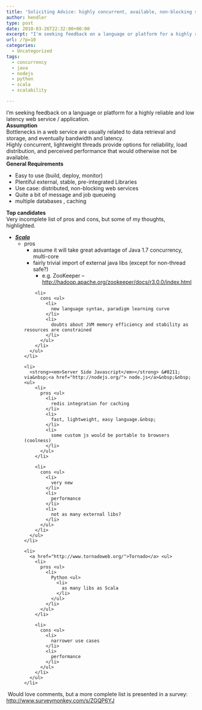 ```yaml
---
title: 'Soliciting Advice: highly concurrent, available, non-blocking server'
author: hendler
type: post
date: 2010-03-26T22:32:00+00:00
excerpt: "I'm seeking feedback on a language or platform for a highly reliable and low latency web service / application. Assumption Bottlenecks in a web service are usually related to data retrieval and storage, and eventually bandwidth and latency. Highly..."
url: /?p=10
categories:
  - Uncategorized
tags:
  - concurrency
  - java
  - nodejs
  - python
  - scala
  - scalability

---
```

<div>
  I&#8217;m seeking feedback on a language or platform for a highly reliable and low latency web service / application.
</div>

<div>
  <strong>Assumption</strong>
</div>

<div>
  Bottlenecks in a web service are usually related to data retrieval and storage, and eventually bandwidth and latency.&nbsp;
</div>

<div>
  Highly concurrent, lightweight threads provide options for reliability, load distribution, and perceived performance that would otherwise not be available.&nbsp;
</div>

<div>
  <strong>General Requirements&nbsp;</strong>
</div>

<div>
  <ul class="MailOutline">
    <li>
      Easy to use (build, deploy, monitor)
    </li>
    <li>
      Plentiful external, stable, pre-integrated Libraries
    </li>
    <li>
      Use case: distributed, non-blocking web services
    </li>
    <li>
      Quite a bit of message and job queueing&nbsp;
    </li>
    <li>
      multiple databases , caching
    </li>
  </ul>
</div>

<div>
  <strong>Top candidates</strong>
</div>

<div>
  Very incomplete list of pros and cons, but some of my thoughts, highlighted.&nbsp;
</div>

<div>
  <ul class="MailOutline">
    <li>
      <strong><em><a href="http://www.scala-lang.org/">Scala</a></em></strong> <ul>
        <li>
          pros <ul>
            <li>
              assume it will take great advantage of Java 1.7 concurrency, multi-core
            </li>
            <li>
              fairly trivial import of external java libs (except for non-thread safe?) <ul>
                <li>
                  e.g. ZooKeeper &#8211; <a href="http://hadoop.apache.org/zookeeper/docs/r3.0.0/index.html">http://hadoop.apache.org/zookeeper/docs/r3.0.0/index.html</a>
                </li>
              </ul>
            </li>
          </ul>
        </li>
        
        <li>
          cons <ul>
            <li>
              new language syntax, paradigm learning curve
            </li>
            <li>
              doubts about JVM memory efficiency and stability as resources are constrained
            </li>
          </ul>
        </li>
      </ul>
    </li>
    
    <li>
      <strong><em>Server Side Javascript</em></strong> &#8211; via&nbsp;<a href="http://nodejs.org/"> node.js</a>&nbsp;&nbsp; <ul>
        <li>
          pros <ul>
            <li>
              redis integration for caching
            </li>
            <li>
              fast, lightweight, easy language.&nbsp;
            </li>
            <li>
              some custom js would be portable to browsers (coolness)
            </li>
          </ul>
        </li>
        
        <li>
          cons <ul>
            <li>
              very new
            </li>
            <li>
              performance
            </li>
            <li>
              not as many external libs?
            </li>
          </ul>
        </li>
      </ul>
    </li>
    
    <li>
      <a href="http://www.tornadoweb.org/">Tornado</a> <ul>
        <li>
          pros <ul>
            <li>
              Python <ul>
                <li>
                  as many libs as Scala
                </li>
              </ul>
            </li>
          </ul>
        </li>
        
        <li>
          cons <ul>
            <li>
              narrower use cases
            </li>
            <li>
              performance
            </li>
          </ul>
        </li>
      </ul>
    </li>
  </ul>
</div>

<div>
  &nbsp;Would love comments, but a more complete list is presented in a survey:
</div>

<div>
  <div>
    <span class="Apple-tab-span"> </span><a href="http://www.surveymonkey.com/s/ZGQP6YJ" target="_blank">http://www.surveymonkey.com/s/ZGQP6YJ</a>
  </div>
</div>